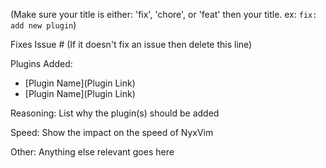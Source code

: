 (Make sure your title is either: 'fix', 'chore', or 'feat' then your title. ex: `fix: add new plugin`)

Fixes Issue # (If it doesn't fix an issue then delete this line)

Plugins Added:
- [Plugin Name](Plugin Link)
- [Plugin Name](Plugin Link)

Reasoning:
List why the plugin(s) should be added

Speed:
Show the impact on the speed of NyxVim

Other:
Anything else relevant goes here
